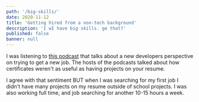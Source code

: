 ```yaml
---
path: '/big-skills/'
date: 2020-11-12
title: 'Getting hired from a non-tech background'
description: 'I wI have big skills. ge that?'
published: false
banner: null
---
```


I was listening to [this podcast](https://syntax.fm/show/297/hasty-treat-certifications-government-specified-javascript-skills) that talks about a new developers perspective on trying to get a new job. The hosts of the podcasts talked about how certificates weren't as useful as having projects on your resume. 

I agree with that sentiment BUT when I was searching for my first job I didn't have many projects on my resume outside of school projects. I was also working full time, and job searching for another 10-15 hours a week. 